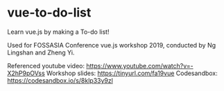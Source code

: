 # vue-to-do-list
Learn vue.js by making a To-do list!

Used for FOSSASIA Conference vue.js workshop 2019, conducted by Ng Lingshan and Zheng Yi.

Referenced youtube video: https://www.youtube.com/watch?v=-X2hP9pOVss
Workshop slides: https://tinyurl.com/fa19vue
Codesandbox: https://codesandbox.io/s/8klp33y9zl
